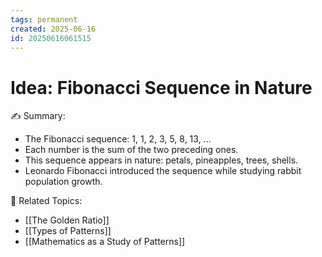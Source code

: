 ```yaml
---
tags: permanent
created: 2025-06-16
id: 20250616061515
---
```


# Idea: Fibonacci Sequence in Nature

✍ Summary:
- The Fibonacci sequence: 1, 1, 2, 3, 5, 8, 13, ...
- Each number is the sum of the two preceding ones.
- This sequence appears in nature: petals, pineapples, trees, shells.
- Leonardo Fibonacci introduced the sequence while studying rabbit population growth.

👀 Related Topics:
- [[The Golden Ratio]]
- [[Types of Patterns]]
- [[Mathematics as a Study of Patterns]]
